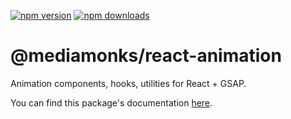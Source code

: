 [![npm version](https://img.shields.io/npm/v/@mediamonks/react-animation)](https://www.npmjs.com/package/@mediamonks/react-animation)
[![npm downloads](https://img.shields.io/npm/dm/@mediamonks/react-animation)](https://www.npmjs.com/package/@mediamonks/react-animation)

# @mediamonks/react-animation

Animation components, hooks, utilities for React + GSAP.

You can find this package's documentation [here](https://mediamonks.github.io/transition-component/react-animation/index.html).
